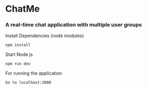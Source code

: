 # ChatMe 
### A real-time chat application with multiple user groups

Install Dependencies (node modules)
```
npm install
```

Start Node js
```
npm run dev
```
For running the application
```
Go to localhost:3000
```
